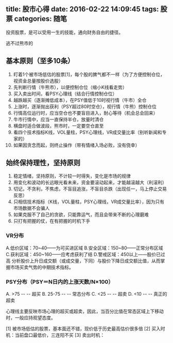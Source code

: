 title: 股市心得
date: 2016-02-22 14:09:45
tags: 股票
categories: 随笔
---

投资股票，是可以受用一生的技能，通向财务自由的捷径。

逃不过熊市的

## 基本原则（至多10条）
1. 盯着1个被市场低估的股票[1]，每个股的脾气都不一样（为了方便控制仓位，视资金总量按股价选股）
1. 先判断行情（牛熊市），以便控制仓位（缩小K线看走势）
3. 买入卖出时间，看PSY心理线（结合行情控制仓位）
4. 越跌越买（逐渐摊低成本），在PSY值低于10时视行情（牛市）全仓
1. 上涨时，逐渐抛出获利（PSY超过80时空仓），视行情（牛熊）控制仓位 
9. 行情高位运行时，应当空仓也不要盲目进入，耐心等待（机会总会回来）
1. 牛市行情中，应当一直保持半仓，放量时清仓
1. 横盘时适合做波段，熊市时，一定要空仓直至
1. 看四个技术指标K线，VOL量柱，PSY心理线，VR成交量比率（别听新闻和专家的）
1. 如果因贪念而起，则终止操作（带有情绪入场必败，没有侥幸）


## 始终保持理性，坚持原则

1. 稳定情绪，坚持原则，不计较一时得失，变化是市场的规律
1. 用变化和波动的长远眼光看未来，资金要滚动起来，才能越滚越大（利滚利）
1. 切记，不贪利，不焦虑，不盲目追涨，不盲目杀跌（出现任一，马上停止交易反思）
8. 只相信技术指标（K线，VOL量柱，PSY心理线，VR成交量比率），因为只有市场数据不会骗人
1. 如果克服不了自己的贪欲，只能靠运气，而且会带来不断的心理磨难
1. 只打有把握的仗，在有把握的时机下手


### VR分布

A.低价区域：70~40——为可买进区域
B.安全区域：150~80——正常分布区域
C.获利区域：450~160——应考虑获利了结
D.警戒区域：450以上——股价已过高
分析股价上升日成交额（或成交量，下同）与股价下降日成交额比值，从而掌握市场买卖气势的中期技术指标。

### PSY分布（PSY＝N日内的上涨天数/N×100）
A. >75  -- -- 超买
B. 25-75 -- -- 常态分布
C. <25 -- -- 超卖
D. <10 -- -- 真正的超卖

心理线主要反映市场心理的超买或超卖，因此，当百分比值在常态区域上下移动时，一般应持观望态度。


[1] 被市场低估的股票，基本面还不错，现价低于历史最高估价很多倍
[2] 买入时机：当前盘口最低价，三连阳不买
[3] 卖出时机：